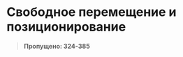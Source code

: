 Свободное перемещение и позиционирование
================================================================================

> **Пропущено: 324-385**
